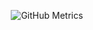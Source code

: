 <p align="center">
  <img src="https://github.com/Soham-Metha/Soham-Metha/blob/main/github-metrics.jpg" alt="GitHub Metrics" />
</p>
